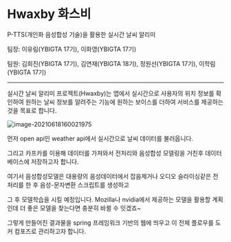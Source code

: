# Hwaxby 화스비

P-TTS(개인화 음성합성 기술)을 활용한 실시간 날씨 알리미

팀장: 이유림(YBIGTA 17기), 이화영(YBIGTA 17기)

팀원: 김희진(YBIGTA 17기), 김연재(YBIGTA 18기), 정원선(YBIGTA 17기), 이학림(YBIGTA 17기)



---------------

실시간 날씨 알리미 프로젝트(Hwaxby)는 앱에서 실시간으로 사용자의 위치 정보를 확인하여 원하는 날씨 정보를 알려주는 기능에 원하는 보이스를 더하여 서비스를 제공하는 것을 목표로 합니다.

![image-20210618160021975](C:/Users/USER/AppData/Roaming/Typora/typora-user-images/image-20210618160021975.png)



먼저 open api인 weather api에서 실시간으로 날씨 데이터를 불러옵니다.

그리고 카프카를 이용해 데이터를 가져와서 전처리와 음성합성 모델링을 거친후 데이터베이스에 저장하고자 합니다.

여기서 음성합성모델은 대용량의 음성데이터에서 잡음제거나 오디오 슬라이싱같은 전처리를 한 후 음성-문자변환 스크립트를 생성하고

그 후 모델학습을 시킬 예정입니다. Mozilla나 nvidia에서 제공하는 모델을 활용할 계획인데 더 좋은 모델을 찾는다면 충분히 바뀔 수 잇겠죠~

그렇게 만들어진 결과물을 spring 프레임워크 기반의 웹에 띄우고 이 전체 플로우를 도커 컴포즈로 관리하고자 합니다.